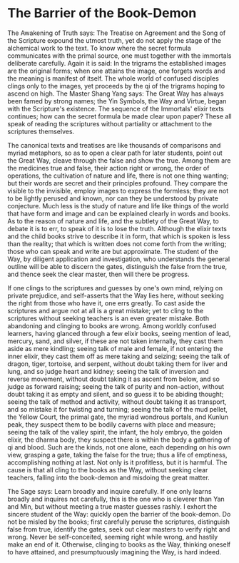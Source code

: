 # The Barrier of the Book-Demon

The Awakening of Truth says: The Treatise on Agreement and the Song of the Scripture expound the utmost truth, yet do not apply the stage of the alchemical work to the text. To know where the secret formula communicates with the primal source, one must together with the immortals deliberate carefully. Again it is said: In the trigrams the established images are the original forms; when one attains the image, one forgets words and the meaning is manifest of itself. The whole world of confused disciples clings only to the images, yet proceeds by the qi of the trigrams hoping to ascend on high. The Master Shang Yang says: The Great Way has always been famed by strong names; the Yin Symbols, the Way and Virtue, began with the Scripture's existence. The sequence of the Immortals' elixir texts continues; how can the secret formula be made clear upon paper? These all speak of reading the scriptures without partiality or attachment to the scriptures themselves.

The canonical texts and treatises are like thousands of comparisons and myriad metaphors, so as to open a clear path for later students, point out the Great Way, cleave through the false and show the true. Among them are the medicines true and false, their action right or wrong, the order of operations, the cultivation of nature and life, there is not one thing wanting; but their words are secret and their principles profound. They compare the visible to the invisible, employ images to express the formless; they are not to be lightly perused and known, nor can they be understood by private conjecture. Much less is the study of nature and life like things of the world that have form and image and can be explained clearly in words and books. As to the reason of nature and life, and the subtlety of the Great Way, to debate it is to err, to speak of it is to lose the truth. Although the elixir texts and the child books strive to describe it in form, that which is spoken is less than the reality; that which is written does not come forth from the writing; those who can speak and write are but approximate. The student of the Way, by diligent application and investigation, who understands the general outline will be able to discern the gates, distinguish the false from the true, and thence seek the clear master, then will there be progress.

If one clings to the scriptures and guesses by one's own mind, relying on private prejudice, and self-asserts that the Way lies here, without seeking the right from those who have it, one errs greatly. To cast aside the scriptures and argue not at all is a great mistake; yet to cling to the scriptures without seeking teachers is an even greater mistake. Both abandoning and clinging to books are wrong. Among worldly confused learners, having glanced through a few elixir books, seeing mention of lead, mercury, sand, and silver, if these are not taken internally, they cast them aside as mere kindling; seeing talk of male and female, if not entering the inner elixir, they cast them off as mere taking and seizing; seeing the talk of dragon, tiger, tortoise, and serpent, without doubt taking them for liver and lung, and so judge heart and kidney; seeing the talk of inversion and reverse movement, without doubt taking it as ascent from below, and so judge as forward raising; seeing the talk of purity and non-action, without doubt taking it as empty and silent, and so guess it to be abiding thought; seeing the talk of method and activity, without doubt taking it as transport, and so mistake it for twisting and turning; seeing the talk of the mud pellet, the Yellow Court, the primal gate, the myriad wondrous portals, and Kunlun peak, they suspect them to be bodily caverns with place and measure; seeing the talk of the valley spirit, the infant, the holy embryo, the golden elixir, the dharma body, they suspect there is within the body a gathering of qi and blood. Such are the kinds, not one alone, each depending on his own view, grasping a gate, taking the false for the true; thus a life of emptiness, accomplishing nothing at last. Not only is it profitless, but it is harmful. The cause is that all cling to the books as the Way, without seeking clear teachers, falling into the book-demon and misdoing the great matter.

The Sage says: Learn broadly and inquire carefully. If one only learns broadly and inquires not carefully, this is the one who is cleverer than Yan and Min, but without meeting a true master guesses rashly. I exhort the sincere student of the Way: quickly open the barrier of the book-demon. Do not be misled by the books; first carefully peruse the scriptures, distinguish false from true, identify the gates, seek out clear masters to verify right and wrong. Never be self-conceited, seeming right while wrong, and hastily make an end of it. Otherwise, clinging to books as the Way, thinking oneself to have attained, and presumptuously imagining the Way, is hard indeed.

